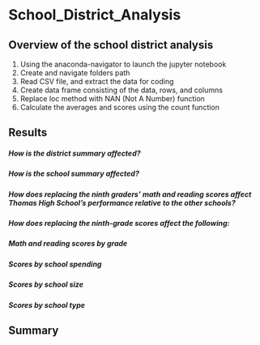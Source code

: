 # School_District_Analysis

## Overview of the school district analysis

  1.	Using the anaconda-navigator to launch the jupyter notebook
  2.	Create and navigate folders path
  3.	Read CSV file, and extract the data for coding
  4.	Create data frame consisting of the data, rows, and columns
  5.	Replace loc method with NAN (Not A Number) function
  6.	Calculate the averages and scores using the count function  

## Results
  
  ##### How is the district summary affected?
  
  ##### How is the school summary affected?
  
  ##### How does replacing the ninth graders’ math and reading scores affect Thomas High School’s           performance relative to the other schools?
  
  ##### How does replacing the ninth-grade scores affect the following:
  
  ##### Math and reading scores by grade
    
  ##### Scores by school spending
    
  ##### Scores by school size
    
  ##### Scores by school type

## Summary
